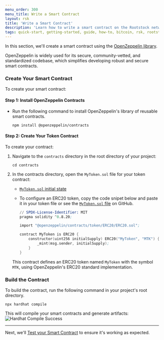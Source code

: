 ```yaml
---
menu_order: 300
menu_title: Write a Smart Contract
layout: rsk
title: 'Write a Smart Contract'
description: 'Learn how to write a smart contract on the Rootstock network'
tags: quick-start, getting-started, guide, how-to, bitcoin, rsk, rootstock, blockchain
---
```


In this section, we'll create a smart contract using the [OpenZeppelin library](https://www.openzeppelin.com/contracts).

OpenZeppelin is widely used for its secure, community-vetted, and standardized codebase, which simplifies developing robust and secure smart contracts.

### Create Your Smart Contract

To create your smart contract:

#### Step 1: Install OpenZeppelin Contracts

- Run the following command to install OpenZeppelin's library of reusable smart contracts.
    ```shell
    npm install @openzeppelin/contracts
    ```

#### Step 2: Create Your Token Contract

To create your contract:

1. Navigate to the `contracts` directory in the root directory of your project:
    ```shell
    cd contracts
    ```

2. In the contracts directory, open the `MyToken.sol` file for your token contract:

    - [`MyToken.sol` initial state](https://raw.githubusercontent.com/rsksmart/rootstock-quick-start-guide/master/contracts/MyToken.sol)
    
    - To configure an ERC20 token, copy the code snipet below and paste it in your token file or see the [`MyToken.sol` file](https://raw.githubusercontent.com/rsksmart/rootstock-quick-start-guide/feat/complete/contracts/MyToken.sol) on GitHub.
        ```s
        // SPDX-License-Identifier: MIT
        pragma solidity ^0.8.20;

        import "@openzeppelin/contracts/token/ERC20/ERC20.sol";

        contract MyToken is ERC20 {
            constructor(uint256 initialSupply) ERC20("MyToken", "MTK") {
                _mint(msg.sender, initialSupply);
            }
        }
        ```

    This contract defines an ERC20 token named `MyToken` with the symbol `MTK`, using OpenZeppelin's ERC20 standard implementation.

### Build the Contract

To build the contract, run the following command in your project's root directory.
```shell
npx hardhat compile
```
This will compile your smart contracts and generate artifacts:
![Hardhat Compile Success](/assets/img/guides/quickstart/hardhat/compile-success.png)

---
Next, we'll [Test your Smart Contract](/guides/quickstart/hardhat/test-smart-contract/) to ensure it's working as expected.
